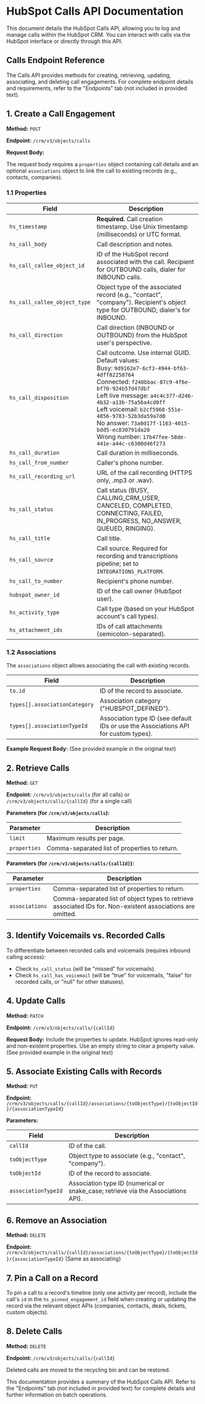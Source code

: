 # HubSpot Calls API Documentation

This document details the HubSpot Calls API, allowing you to log and manage calls within the HubSpot CRM.  You can interact with calls via the HubSpot interface or directly through this API.

## Calls Endpoint Reference

The Calls API provides methods for creating, retrieving, updating, associating, and deleting call engagements.  For complete endpoint details and requirements, refer to the "Endpoints" tab (not included in provided text).


## 1. Create a Call Engagement

**Method:** `POST`

**Endpoint:** `/crm/v3/objects/calls`

**Request Body:**

The request body requires a `properties` object containing call details and an optional `associations` object to link the call to existing records (e.g., contacts, companies).

### 1.1 Properties

| Field                     | Description                                                                                                                                                                                       |
|--------------------------|----------------------------------------------------------------------------------------------------------------------------------------------------------------------------------------------------|
| `hs_timestamp`            | **Required.** Call creation timestamp. Use Unix timestamp (milliseconds) or UTC format.                                                                                                               |
| `hs_call_body`           | Call description and notes.                                                                                                                                                                    |
| `hs_call_callee_object_id` | ID of the HubSpot record associated with the call. Recipient for OUTBOUND calls, dialer for INBOUND calls.                                                                                       |
| `hs_call_callee_object_type` | Object type of the associated record (e.g., "contact", "company"). Recipient's object type for OUTBOUND, dialer's for INBOUND.                                                                        |
| `hs_call_direction`       | Call direction (INBOUND or OUTBOUND) from the HubSpot user's perspective.                                                                                                                         |
| `hs_call_disposition`     | Call outcome. Use internal GUID.  Default values: <br>Busy: `9d9162e7-6cf3-4944-bf63-4dff82258764` <br>Connected: `f240bbac-87c9-4f6e-bf70-924b57d47db7` <br>Left live message: `a4c4c377-d246-4b32-a13b-75a56a4cd0ff` <br>Left voicemail: `b2cf5968-551e-4856-9783-52b3da59a7d0` <br>No answer: `73a0d17f-1163-4015-bdd5-ec830791da20` <br>Wrong number: `17b47fee-58de-441e-a44c-c6300d46f273` |
| `hs_call_duration`        | Call duration in milliseconds.                                                                                                                                                                  |
| `hs_call_from_number`     | Caller's phone number.                                                                                                                                                                         |
| `hs_call_recording_url`   | URL of the call recording (HTTPS only, .mp3 or .wav).                                                                                                                                            |
| `hs_call_status`          | Call status (BUSY, CALLING_CRM_USER, CANCELED, COMPLETED, CONNECTING, FAILED, IN_PROGRESS, NO_ANSWER, QUEUED, RINGING).                                                                     |
| `hs_call_title`           | Call title.                                                                                                                                                                                   |
| `hs_call_source`          | Call source.  Required for recording and transcriptions pipeline; set to `INTEGRATIONS_PLATFORM`.                                                                                             |
| `hs_call_to_number`       | Recipient's phone number.                                                                                                                                                                        |
| `hubspot_owner_id`        | ID of the call owner (HubSpot user).                                                                                                                                                             |
| `hs_activity_type`        | Call type (based on your HubSpot account's call types).                                                                                                                                        |
| `hs_attachment_ids`       | IDs of call attachments (semicolon-separated).                                                                                                                                                      |


### 1.2 Associations

The `associations` object allows associating the call with existing records.

| Field          | Description                                                                                                                     |
|-----------------|----------------------------------------------------------------------------------------------------------------------------------|
| `to.id`         | ID of the record to associate.                                                                                                  |
| `types[].associationCategory` | Association category ("HUBSPOT_DEFINED").                                                                                    |
| `types[].associationTypeId`   | Association type ID (see default IDs or use the Associations API for custom types).                                          |


**Example Request Body:** (See provided example in the original text)


## 2. Retrieve Calls

**Method:** `GET`

**Endpoint:** `/crm/v3/objects/calls` (for all calls) or `/crm/v3/objects/calls/{callId}` (for a single call)


**Parameters (for `/crm/v3/objects/calls`):**

| Parameter  | Description                                                                       |
|-------------|-----------------------------------------------------------------------------------|
| `limit`     | Maximum results per page.                                                        |
| `properties` | Comma-separated list of properties to return.                                  |


**Parameters (for `/crm/v3/objects/calls/{callId}`):**

| Parameter    | Description                                                                                                   |
|---------------|---------------------------------------------------------------------------------------------------------------|
| `properties`  | Comma-separated list of properties to return.                                                                |
| `associations`| Comma-separated list of object types to retrieve associated IDs for.  Non-existent associations are omitted. |


## 3. Identify Voicemails vs. Recorded Calls

To differentiate between recorded calls and voicemails (requires inbound calling access):

* Check `hs_call_status` (will be "missed" for voicemails).
* Check `hs_call_has_voicemail` (will be "true" for voicemails, "false" for recorded calls, or "null" for other statuses).


## 4. Update Calls

**Method:** `PATCH`

**Endpoint:** `/crm/v3/objects/calls/{callId}`

**Request Body:**  Include the properties to update.  HubSpot ignores read-only and non-existent properties.  Use an empty string to clear a property value. (See provided example in the original text)


## 5. Associate Existing Calls with Records

**Method:** `PUT`

**Endpoint:** `/crm/v3/objects/calls/{callId}/associations/{toObjectType}/{toObjectId}/{associationTypeId}`

**Parameters:**

| Field           | Description                                                                         |
|-----------------|-------------------------------------------------------------------------------------|
| `callId`         | ID of the call.                                                                    |
| `toObjectType`   | Object type to associate (e.g., "contact", "company").                             |
| `toObjectId`     | ID of the record to associate.                                                      |
| `associationTypeId` | Association type ID (numerical or snake_case; retrieve via the Associations API). |


## 6. Remove an Association

**Method:** `DELETE`

**Endpoint:** `/crm/v3/objects/calls/{callId}/associations/{toObjectType}/{toObjectId}/{associationTypeId}`  (Same as associating)


## 7. Pin a Call on a Record

To pin a call to a record's timeline (only one activity per record), include the call's `id` in the `hs_pinned_engagement_id` field when creating or updating the record via the relevant object APIs (companies, contacts, deals, tickets, custom objects).


## 8. Delete Calls

**Method:** `DELETE`

**Endpoint:** `/crm/v3/objects/calls/{callId}`

Deleted calls are moved to the recycling bin and can be restored.


This documentation provides a summary of the HubSpot Calls API. Refer to the  "Endpoints" tab (not included in provided text) for complete details and further information on batch operations.
